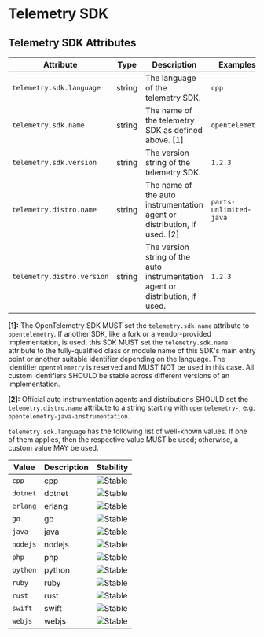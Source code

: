 <!--- Hugo front matter used to generate the website version of this page:
--->

# Telemetry SDK

## Telemetry SDK Attributes

<!-- semconv registry.telemetry(omit_requirement_level) -->
| Attribute  | Type | Description  | Examples  | Stability |
|---|---|---|---|---|
| `telemetry.sdk.language` | string | The language of the telemetry SDK. | `cpp` | ![Stable](https://img.shields.io/badge/-stable-lightgreen) |
| `telemetry.sdk.name` | string | The name of the telemetry SDK as defined above. [1] | `opentelemetry` | ![Stable](https://img.shields.io/badge/-stable-lightgreen) |
| `telemetry.sdk.version` | string | The version string of the telemetry SDK. | `1.2.3` | ![Stable](https://img.shields.io/badge/-stable-lightgreen) |
| `telemetry.distro.name` | string | The name of the auto instrumentation agent or distribution, if used. [2] | `parts-unlimited-java` | ![Experimental](https://img.shields.io/badge/-experimental-blue) |
| `telemetry.distro.version` | string | The version string of the auto instrumentation agent or distribution, if used. | `1.2.3` | ![Experimental](https://img.shields.io/badge/-experimental-blue) |

**[1]:** The OpenTelemetry SDK MUST set the `telemetry.sdk.name` attribute to `opentelemetry`.
If another SDK, like a fork or a vendor-provided implementation, is used, this SDK MUST set the
`telemetry.sdk.name` attribute to the fully-qualified class or module name of this SDK's main entry point
or another suitable identifier depending on the language.
The identifier `opentelemetry` is reserved and MUST NOT be used in this case.
All custom identifiers SHOULD be stable across different versions of an implementation.

**[2]:** Official auto instrumentation agents and distributions SHOULD set the `telemetry.distro.name` attribute to
a string starting with `opentelemetry-`, e.g. `opentelemetry-java-instrumentation`.

`telemetry.sdk.language` has the following list of well-known values. If one of them applies, then the respective value MUST be used; otherwise, a custom value MAY be used.

| Value  | Description | Stability |
|---|---|---|
| `cpp` | cpp | ![Stable](https://img.shields.io/badge/-stable-lightgreen) |
| `dotnet` | dotnet | ![Stable](https://img.shields.io/badge/-stable-lightgreen) |
| `erlang` | erlang | ![Stable](https://img.shields.io/badge/-stable-lightgreen) |
| `go` | go | ![Stable](https://img.shields.io/badge/-stable-lightgreen) |
| `java` | java | ![Stable](https://img.shields.io/badge/-stable-lightgreen) |
| `nodejs` | nodejs | ![Stable](https://img.shields.io/badge/-stable-lightgreen) |
| `php` | php | ![Stable](https://img.shields.io/badge/-stable-lightgreen) |
| `python` | python | ![Stable](https://img.shields.io/badge/-stable-lightgreen) |
| `ruby` | ruby | ![Stable](https://img.shields.io/badge/-stable-lightgreen) |
| `rust` | rust | ![Stable](https://img.shields.io/badge/-stable-lightgreen) |
| `swift` | swift | ![Stable](https://img.shields.io/badge/-stable-lightgreen) |
| `webjs` | webjs | ![Stable](https://img.shields.io/badge/-stable-lightgreen) |
<!-- endsemconv -->
